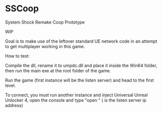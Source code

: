 # SSCoop
System Shock Remake Coop Prototype

WIP

Goal is to make use of the leftover standard UE network code in an attempt to get multiplayer working in this game.

How to test:

Compile the dll, rename it to umpdc.dll and place it inside the Win64 folder, then run the main exe at the root folder of the game.

Run the game (first instance will be the listen server) and head to the first level.

To connect, you must run another instance and inject Universal Unreal Unlocker 4, open the console and type "open <ip>" (<ip> is the listen server ip address)
